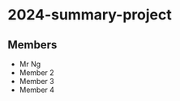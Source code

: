 # 2024-summary-project

## Members

- Mr Ng
- Member 2
- Member 3
- Member 4

<Description of your project>
